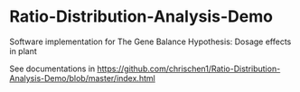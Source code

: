 # Ratio-Distribution-Analysis-Demo
Software implementation for The Gene Balance Hypothesis: Dosage effects in plant

See documentations in https://github.com/chrischen1/Ratio-Distribution-Analysis-Demo/blob/master/index.html
